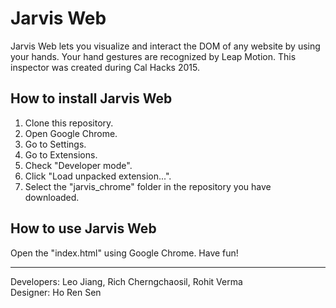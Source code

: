 # Jarvis Web

<p>Jarvis Web lets you visualize and interact the DOM of any website by using your hands. Your hand gestures are recognized by Leap Motion. This inspector was created during Cal Hacks 2015.</p>

<h2>How to install Jarvis Web</h2>
<ol>
<li>Clone this repository.</li>
<li>Open Google Chrome.</li>
<li>Go to Settings.</li>
<li>Go to Extensions.</li>
<li>Check "Developer mode".</li>
<li>Click "Load unpacked extension...".</li>
<li>Select the "jarvis_chrome" folder in the repository you have downloaded.</li>
</ol>

<h2>How to use Jarvis Web</h2>
<p>Open the "index.html" using Google Chrome. Have fun!</p>

<hr/>

<p>
Developers: Leo Jiang, Rich Cherngchaosil, Rohit Verma<br/>
Designer: Ho Ren Sen
</p>
